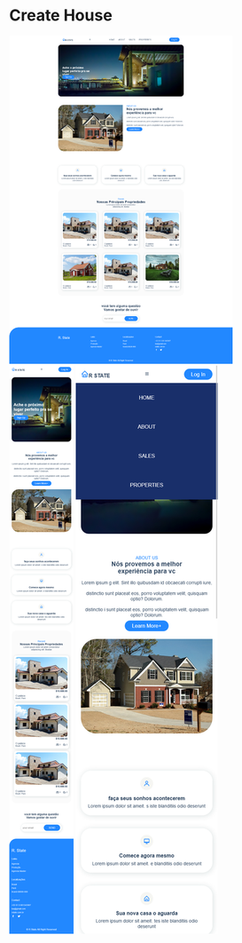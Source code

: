 <h1 text-align="center"> Create House </h1>
<img style="width:80%;" src="./DesignResponsiveWebHouse.png" title="template create house" />
<img style="heigth:80%;"  src="./responsive01.png" title="template create house responsive 02" />
<img style="heigth:80%;"  src="./responsive02.png" title="template create house responsive 01" />


